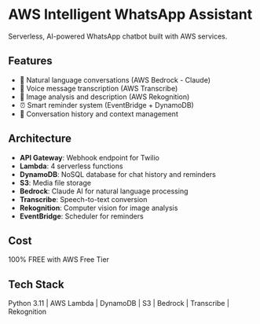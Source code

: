 # AWS Intelligent WhatsApp Assistant

Serverless, AI-powered WhatsApp chatbot built with AWS services.

## Features
- 💬 Natural language conversations (AWS Bedrock - Claude)
- 🎤 Voice message transcription (AWS Transcribe)
- 📸 Image analysis and description (AWS Rekognition)
- ⏰ Smart reminder system (EventBridge + DynamoDB)
- 💾 Conversation history and context management

## Architecture
- **API Gateway**: Webhook endpoint for Twilio
- **Lambda**: 4 serverless functions
- **DynamoDB**: NoSQL database for chat history and reminders
- **S3**: Media file storage
- **Bedrock**: Claude AI for natural language processing
- **Transcribe**: Speech-to-text conversion
- **Rekognition**: Computer vision for image analysis
- **EventBridge**: Scheduler for reminders

## Cost
100% FREE with AWS Free Tier

## Tech Stack
Python 3.11 | AWS Lambda | DynamoDB | S3 | Bedrock | Transcribe | Rekognition
